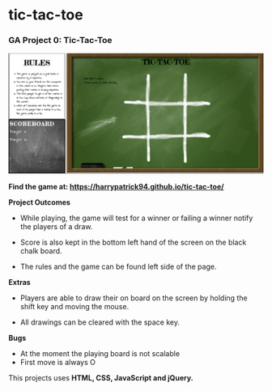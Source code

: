 # tic-tac-toe
### GA Project 0: Tic-Tac-Toe

![Game example!](images/gamePicture.png)

**Find the game at: https://harrypatrick94.github.io/tic-tac-toe/**

**Project Outcomes**

* While playing, the game will test for a winner or failing a winner notify the players of a draw.

* Score is also kept in the bottom left hand of the screen on the black chalk board.

* The rules and the game can be found left side of the page.

**Extras**

* Players are able to draw their on board on the screen by holding the shift key and moving the mouse.

* All drawings can be cleared with the space key.

**Bugs**
* At the moment the playing board is not scalable
* First move is always O

This projects uses **HTML, CSS, JavaScript and jQuery.**
